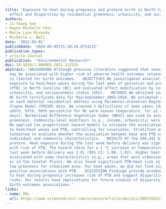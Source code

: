 ```yaml
---
title: 'Exposure to heat during pregnancy and preterm birth in North Carolina: Main
  effect and disparities by residential greenness, urbanicity, and socioeconomic status'
authors:
- Ji-Young Son
- Hayon Michelle Choi
- Marie Lynn Miranda
- Michelle L. Bell
date: '2022-03-01'
publishDate: '2024-06-05T21:10:24.871323Z'
publication_types:
- article-journal
publication: '*Environmental Research*'
doi: 10.1016/J.ENVRES.2021.112315
abstract: 'BACKGROUND Although previous literature suggested that several factors
  may be associated with higher risk of adverse health outcomes related to heat, research
  is limited for birth outcomes.   OBJECTIVES We investigated associations between
  exposure to heat/heat waves during the last week of gestation and preterm birth
  (PTB) in North Carolina (NC) and evaluated effect modification by residential greenness,
  urbanicity, and socioeconomic status (SES).   METHODS We obtained individual-level
  NC birth certificate data for May–September 2003–2014. We estimated daily mean temperature
  at each maternal residential address using Parameter-elevation Regressions on Independent
  Slopes Model (PRISM) data. We created 3 definitions of heat waves (daily temperature
  ≥95th, 97th, 99th percentile for NC warm season temperature, for ≥2 consecutive
  days). Normalized Difference Vegetation Index (NDVI) was used to assess residential
  greenness. Community-level modifiers (e.g., income, urbanicity) were considered.
  We applied Cox proportional hazard models to estimate the association between exposure
  to heat/heat waves and PTB, controlling for covariates. Stratified analyses were
  conducted to evaluate whether the association between heat and PTB varied by several
  individual and community characteristics.   RESULTS Of the 546,441 births, 8% were
  preterm. Heat exposure during the last week before delivery was significantly associated
  with risk of PTB. The hazard ratio for a 1 °C increase in temperature during the
  last week before delivery was 1.01 (95% CI: 1.00, 1.02). Higher heat-PTB risk was
  associated with some characteristics (e.g., areas that were urbanized, low SES,
  or in the Coastal Plain). We also found significant PTB-heat risk in areas with
  low greenness for urbanized area. For heat waves, we did not find significantly
  positive associations with PTB.   DISCUSSION Findings provide evidence that exposure
  to heat during pregnancy increases risk of PTB and suggest disparities in these
  risks. Our results have implications for future studies of disparity in heat and
  birth outcomes associations.'
links:
- name: URL
  url: https://www.sciencedirect.com/science/article/abs/pii/S0013935121016169
---
```

